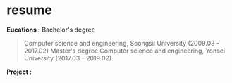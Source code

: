 # resume

**Eucations :**
Bachelor's degree
>Computer science and engineering, Soongsil University (2009.03 - 2017.02)
Master's degree
>Computer science and engineering, Yonsei University (2017.03 - 2019.02)

**Project :**
